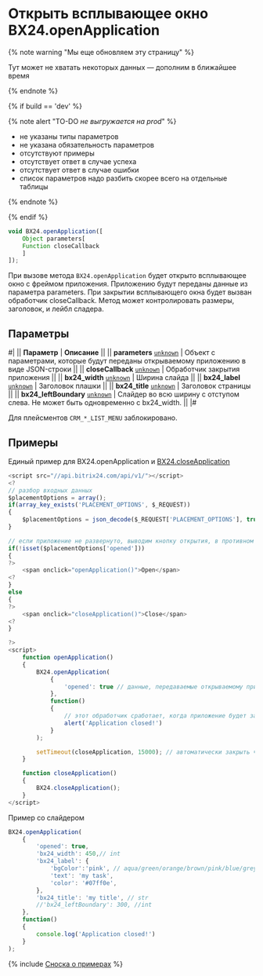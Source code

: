 # Открыть всплывающее окно BX24.openApplication

{% note warning "Мы еще обновляем эту страницу" %}

Тут может не хватать некоторых данных — дополним в ближайшее время

{% endnote %}

{% if build == 'dev' %}

{% note alert "TO-DO _не выгружается на prod_" %}

- не указаны типы параметров
- не указана обязательность параметров
- отсутствуют примеры
- отсутствует ответ в случае успеха
- отсутствует ответ в случае ошибки
- список параметров надо разбить скорее всего на отдельные таблицы

{% endnote %}

{% endif %}

```js
void BX24.openApplication([
    Object parameters[
    Function closeCallback
    ]
]);
```

При вызове метода `BX24.openApplication` будет открыто всплывающее окно с фреймом приложения. Приложению будут переданы данные из параметра parameters. При закрытии всплывающего окна будет вызван обработчик closeCallback. Метод может контролировать размеры, заголовок, и лейбл сладера.

## Параметры

#|
|| **Параметр** | **Описание** ||
|| **parameters**
[`unknown`](../../data-types.md) | Объект с параметрами, которые будут переданы открываемому приложению в виде JSON-строки ||
|| **closeCallback**
[`unknown`](../../data-types.md) | Обработчик закрытия приложения ||
|| **bx24_width**
[`unknown`](../../data-types.md) | Ширина слайда ||
|| **bx24_label**
[`unknown`](../../data-types.md) | Заголовок плашки ||
|| **bx24_title**
[`unknown`](../../data-types.md) | Заголовок страницы ||
|| **bx24_leftBoundary**
[`unknown`](../../data-types.md) | Слайдер во всю ширину с отступом слева. Не может быть одновременно с bx24_width. ||
|#

Для плейсментов `CRM_*_LIST_MENU` заблокировано.

## Примеры

Единый пример для BX24.openApplication и [BX24.closeApplication](./bx24-close-application.md)

```js
<script src="//api.bitrix24.com/api/v1/"></script>
<?
// разбор входных данных
$placementOptions = array();
if(array_key_exists('PLACEMENT_OPTIONS', $_REQUEST))
{
    $placementOptions = json_decode($_REQUEST['PLACEMENT_OPTIONS'], true);
}

// если приложение не развернуто, выводим кнопку открытия, в противном случае закрытия
if(!isset($placementOptions['opened']))
{
?>
    <span onclick="openApplication()">Open</span>
<?
}
else
{
?>
    <span onclick="closeApplication()">Close</span>
<?
}

?>
<script>
    function openApplication()
    {
        BX24.openApplication(
            {
                'opened': true // данные, передаваемые открываемому приложению
            },
            function()
            {
                // этот обработчик сработает, когда приложение будет закрыто
                alert('Application closed!')
            }
        );

        setTimeout(closeApplication, 15000); // автоматически закрыть через 15 секунд
    }

    function closeApplication()
    {
        BX24.closeApplication();
    }
</script>
```

Пример со слайдером

```js
BX24.openApplication(
    {
        'opened': true,
        'bx24_width': 450,// int
        'bx24_label': {
            'bgColor':'pink', // aqua/green/orange/brown/pink/blue/grey/violet
            'text': 'my task',
            'color': '#07ff0e',
        },
        'bx24_title': 'my title', // str
        //'bx24_leftBoundary': 300, //int
    },
    function()
    {
        console.log('Application closed!')
    }
);
```

{% include [Сноска о примерах](../../../_includes/examples.md) %}